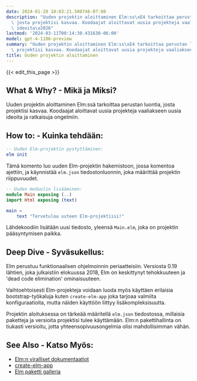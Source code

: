 ```yaml
---
date: 2024-01-20 18:03:21.500746-07:00
description: "Uuden projektin aloittaminen Elm:ss\xE4 tarkoittaa perustan luontia,\
  \ josta projektisi kasvaa. Koodaajat aloittavat uusia projekteja vaaliakseen uusia\
  \ ideoita\u2026"
lastmod: '2024-03-11T00:14:30.431630-06:00'
model: gpt-4-1106-preview
summary: "Uuden projektin aloittaminen Elm:ss\xE4 tarkoittaa perustan luontia, josta\
  \ projektisi kasvaa. Koodaajat aloittavat uusia projekteja vaaliakseen uusia ideoita\u2026"
title: Uuden projektin aloittaminen
---
```


{{< edit_this_page >}}

## What & Why? - Mikä ja Miksi?
Uuden projektin aloittaminen Elm:ssä tarkoittaa perustan luontia, josta projektisi kasvaa. Koodaajat aloittavat uusia projekteja vaaliakseen uusia ideoita ja ratkaisuja ongelmiin.

## How to: - Kuinka tehdään:
```Elm
-- Uuden Elm-projektin pystyttäminen:
elm init

```
Tämä komento luo uuden Elm-projektin hakemistoon, jossa komentoa ajettiin, ja käynnistää `elm.json` tiedostonluonnin, joka määrittää projektin riippuvuudet.

```Elm
-- Uuden moduulin lisääminen:
module Main exposing (..)
import Html exposing (text)

main =
    text "Tervetuloa uuteen Elm-projektiisi!"

```
Lähdekoodiin lisätään uusi tiedosto, yleensä `Main.elm`, joka on projektin pääsyntymisen paikka.

## Deep Dive - Syväsukellus:
Elm perustuu funktionaalisen ohjelmoinnin periaatteisiin. Versiosta 0.19 lähtien, joka julkaistiin elokuussa 2018, Elm on keskittynyt tehokkuuteen ja 'dead code elimination' ominaisuuteen. 

Vaihtoehtoisesti Elm-projekteja voidaan luoda myös käyttäen erilaisia bootstrap-työkaluja kuten `create-elm-app` joka tarjoaa valmiita konfiguraatioita, mutta näiden käyttöön liittyy lisäkompleksisuutta.

Projektin aloituksessa on tärkeää määritellä `elm.json` tiedostossa, millaisia paketteja ja versioita projektisi tulee käyttämään. Elm:n pakettihallinta on tiukasti versioitu, jotta yhteensopivuusongelmia olisi mahdollisimman vähän.

## See Also - Katso Myös:
- [Elm:n viralliset dokumentaatiot](https://guide.elm-lang.org/)
- [create-elm-app](https://github.com/halfzebra/create-elm-app)
- [Elm paketti galleria](https://package.elm-lang.org/)
